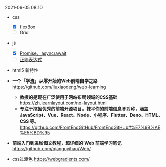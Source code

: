 2021-06-05 08:10

- css
  - [x] flexBox
  - [ ] Grid
- js
  - [x] [Promise，async/await](https://zh.javascript.info/async)
  - [ ] [正则表达式](https://zh.javascript.info/regular-expressions)
- html5 新特性



- **一个「学渣」从零开始的Web前端自学之路**
  https://github.com/liuxiaodeng/web-learning
    - **教授的是现在广泛使用于网站布局领域的CSS基础**
      https://zh.learnlayout.com/no-layout.html
  - **专注于挖掘优秀的前端开源项目，抹平你的前端信息不对称，涵盖 JavaScript、Vue、React、Node、小程序、Flutter、Deno、HTML、CSS 等。**
  https://github.com/FrontEndGitHub/FrontEndGitHub#%E7%9B%AE%E5%BD%95
- **前端入门到进阶图文教程，超详细的 Web 前端学习笔记**
  https://github.com/qianguyihao/Web/

- css过渡色
  https://webgradients.com/

